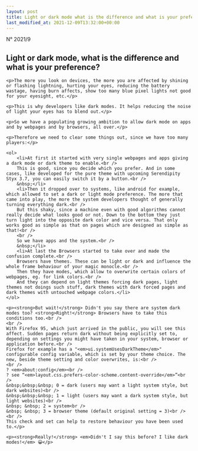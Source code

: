 ```yaml
---
layout: post
title: Light or dark mode what is the difference and what is your preference
last_modified_at: 2021-12-09T13:32:00+00:00
---
```


N° 2021/9

## Light or dark mode, what is the difference and what is your preference?
<div markdown="1">
 <div>

    <p>The more you look on devices, the more you are affected by shining or flashing lightning, hurting your eyes, reducing the battery wastage, having burn affects, show too many blue pixel lights not good for your eyesight, etc.</p>

    <p>This is why developers like dark modes. It helps reducing the noise of light your eyes has to blend out.</p>

    <p>So we have a populating growing ambition to allow dark mode on apps and by webpages and by browsers, all over.</p>

    <p>Therefore we need to clear some things out, since we have too many players:</p>

    <ol>
        <li>At first it started with very single webpages and apps giving a dark mode or dark theme to enable.<br />
        This is good, since you decide which you prefer. And in some cases, like developed for the pure theme with upcoming Serendipity Styx 3.7, you can easily switch it by a button.<br />
        &nbsp;</li>
        <li>Then it dropped over to systems, like android for example, which allowed to set a dark or light mode preference. The more that came into play, the more the system developers thought of generally turning everything dark.<br />
        But this shaky, since a machine even with good algorithms cannot really decide what looks good or not. Down to the bottom they just turn light into the opposite dark color and vice versa. That only works good as simple as that on pages which are designed as simple as that!<br />
        <br />
        So we have apps and the system.<br />
        &nbsp;</li>
        <li>At last the Browsers started to take over and made the confusion complete.<br />
        Browsers have themes. These can be light or dark and influence the whole frame behaviour of your magic monocle.<br />
        Then they have modes, which allow to overwrite certain colors of webpages, eg. for link colors.<br />
        And they can depend on light themes forcing dark pages, light themes not doings such stuff, dark themes with dark forced pages and dark themes with untouched webpage colors.</li>
    </ol>

    <p><strong>But wait!</strong> Didn't you say there are system dark modes too? <strong>Right!</strong> Browsers have to take this conditions too.<br />
    <br />
    With Firefox 95, which just arrived in the public, you will see this affect. Sudden pages return dark without being explicitly set to, depending on settings you might have taken in your system, browser or application before.<br />
    Firefox for example has a "<em>ui.systemUsesDarkTheme</em>" configurable config variable, which is set by your theme choice. The new, beside theme setting and color overwrites, is:<br />
    <br />
    ? <em>about:config</em><br />
    ? see “<em>layout.css.prefers-color-scheme.content-override</em>”<br />
    &nbsp;&nbsp;&nbsp; 0 = dark (users may want a light system style, but dark websites)<br />
    &nbsp;&nbsp;&nbsp; 1 = light (users may want a dark system style, but light websites)<br />
    &nbsp; &nbsp; 2 = system<br />
    &nbsp; &nbsp; 3 = browser theme (default original setting = 3)<br />
    <br />
    This check and set can help to restore behaviour you have been used to.</p>

    <p><strong>Really!</strong> <em>Didn't I say this before? I like dark modes!</em> 😀</p>

 </div>
</div>
